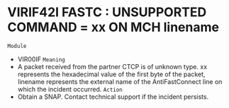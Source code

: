 # VIRIF42I FASTC : UNSUPPORTED COMMAND = xx ON MCH linename
`Module`
- VIR00IF
`Meaning`
- A packet received from the partner CTCP is of unknown type. xx represents the hexadecimal value of the first byte of the packet, linename represents the external name of the AntiFastConnect line on which the incident occurred.
`Action`
- Obtain a SNAP. Contact technical support if the incident persists.
